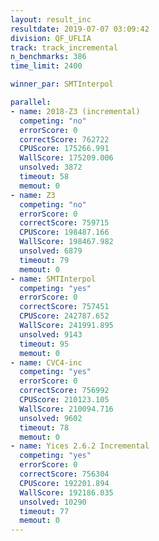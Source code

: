 ```yaml
---
layout: result_inc
resultdate: 2019-07-07 03:09:42
division: QF_UFLIA
track: track_incremental
n_benchmarks: 386
time_limit: 2400

winner_par: SMTInterpol

parallel:
- name: 2018-Z3 (incremental)
  competing: "no"
  errorScore: 0
  correctScore: 762722
  CPUScore: 175266.991
  WallScore: 175209.006
  unsolved: 3872
  timeout: 58
  memout: 0
- name: Z3
  competing: "no"
  errorScore: 0
  correctScore: 759715
  CPUScore: 198487.166
  WallScore: 198467.982
  unsolved: 6879
  timeout: 79
  memout: 0
- name: SMTInterpol
  competing: "yes"
  errorScore: 0
  correctScore: 757451
  CPUScore: 242787.652
  WallScore: 241991.895
  unsolved: 9143
  timeout: 95
  memout: 0
- name: CVC4-inc
  competing: "yes"
  errorScore: 0
  correctScore: 756992
  CPUScore: 210123.105
  WallScore: 210094.716
  unsolved: 9602
  timeout: 78
  memout: 0
- name: Yices 2.6.2 Incremental
  competing: "yes"
  errorScore: 0
  correctScore: 756304
  CPUScore: 192201.894
  WallScore: 192186.035
  unsolved: 10290
  timeout: 77
  memout: 0
---
```

